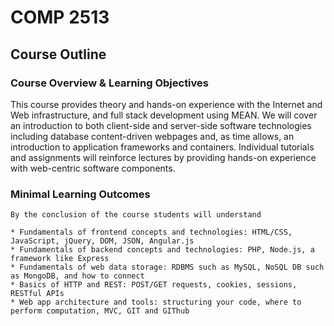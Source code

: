 # COMP 2513

## Course Outline

### Course Overview & Learning Objectives

This course provides theory and hands-on experience with the Internet and Web infrastructure, and full stack development using MEAN. We will cover an introduction to both client-side and server-side software technologies including database content-driven webpages and, as time allows, an introduction to application frameworks and containers. Individual tutorials and assignments will reinforce lectures by providing hands-on experience with web-centric software components.

### Minimal Learning Outcomes

    By the conclusion of the course students will understand
    
    * Fundamentals of frontend concepts and technologies: HTML/CSS, JavaScript, jQuery, DOM, JSON, Angular.js
    * Fundamentals of backend concepts and technologies: PHP, Node.js, a framework like Express
    * Fundamentals of web data storage: RDBMS such as MySQL, NoSQL DB such as MongoDB, and how to connect
    * Basics of HTTP and REST: POST/GET requests, cookies, sessions, RESTful APIs
    * Web app architecture and tools: structuring your code, where to perform computation, MVC, GIT and GIThub

